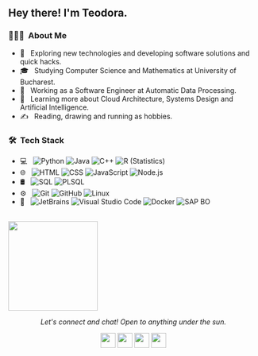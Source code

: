 
<h2> Hey there! I'm Teodora.</h2>

<h3> 👨🏻‍💻 &nbsp;About Me </h3>

- 🤔 &nbsp; Exploring new technologies and developing software solutions and quick hacks.
- 🎓 &nbsp; Studying Computer Science and Mathematics at University of Bucharest.
- 💼 &nbsp; Working as a Software Engineer at Automatic Data Processing.
- 🌱 &nbsp; Learning more about Cloud Architecture, Systems Design and Artificial Intelligence.
- ✍️ &nbsp; Reading, drawing and running as hobbies.

<h3> 🛠 &nbsp;Tech Stack</h3>

- 💻 &nbsp;
  ![Python](https://img.shields.io/badge/-Python-333333?style=flat&logo=python)
  ![Java](https://img.shields.io/badge/-Java-333333?style=flat&logo=Java&logoColor=007396)
  ![C++](https://img.shields.io/badge/-C++-333333?style=flat&logo=C%2B%2B&logoColor=00599C)
  ![R (Statistics)](https://img.shields.io/badge/-R-333333?style=flat&logo=R&logoColor=276DC3)
- 🌐 &nbsp;
  ![HTML](https://img.shields.io/badge/-HTML-333333?style=flat&logo=HTML)
  ![CSS](https://img.shields.io/badge/-CSS-333333?style=flat&logo=CSS3&logoColor=1572B6)
  ![JavaScript](https://img.shields.io/badge/-JavaScript-333333?style=flat&logo=javascript)
  ![Node.js](https://img.shields.io/badge/-Node.js-333333?style=flat&logo=node.js)
- 🛢  &nbsp; 
  ![SQL](https://img.shields.io/badge/-SQL-333333?style=flat&logo=SQL%2B%2B&logoColor=00599C)
  ![PLSQL](https://img.shields.io/badge/-PLSQL-333333?style=flat&logo=PLSQL%2B%2B&logoColor=00599C)
- ⚙️ &nbsp;
  ![Git](https://img.shields.io/badge/-Git-333333?style=flat&logo=git)
  ![GitHub](https://img.shields.io/badge/-GitHub-333333?style=flat&logo=github)
  ![Linux](http://img.shields.io/badge/-Linux-333333?style=flat&logo=linux)
- 🔧 &nbsp;
  ![JetBrains](https://img.shields.io/badge/-JetBrains-333333?style=flat&logo=jetbrains)
  ![Visual Studio Code](https://img.shields.io/badge/-Visual%20Studio%20Code-333333?style=flat&logo=visual-studio-code&logoColor=007ACC)
  ![Docker](https://img.shields.io/badge/-Docker-333333?style=flat&logo=docker)
  ![SAP BO](https://img.shields.io/badge/-SAP-333333?style=flat&logo=sap)

<br/>

<a href="https://github.com/TeodoraSumurduc">
  <img height="180em" src="https://github-readme-stats.vercel.app/api/top-langs/?username=TeodoraSumurduc&theme=buefy&layout=compacthttps://github-readme-stats.vercel.app/api/top-langs/?username=TeodoraSumurduc&theme=buefy&layout=compact" />
</a>

<br/>


<p align="center">
  <i>Let's connect and chat! Open to anything under the sun.</i>

  <p align="center"> 
    <a href="https://www.linkedin.com/in/teodora-sumurduc-8b54171b6/" alt="Linkedin"><img src="https://github.com/nitish-awasthi/nitish-awasthi/blob/master/174857.png" height="30" width="30"></a>
    <a href="https://www.facebook.com/share/jDJBXAwMjUnEVA3q/" alt="Facebook"><img src="https://github.com/nitish-awasthi/nitish-awasthi/blob/master/1024px-Facebook_Logo_(2019).png" height="30" width="30"></a>
    <a href="https://www.instagram.com/teodora_sumurduc?igsh=cXloM2c1dWs4cDFz" alt="Instagram"><img src="https://github.com/nitish-awasthi/nitish-awasthi/blob/master/instagram-logo-png-transparent-background-hd-3.png" height="30" width="30"></a>
    <a href="mailto:teodorasumurduc@gmail.com" alt="Contact me"><img src="https://github.com/nitish-awasthi/nitish-awasthi/blob/master/gmail-512.webp" height="30" width="30"></a>
  </p>
